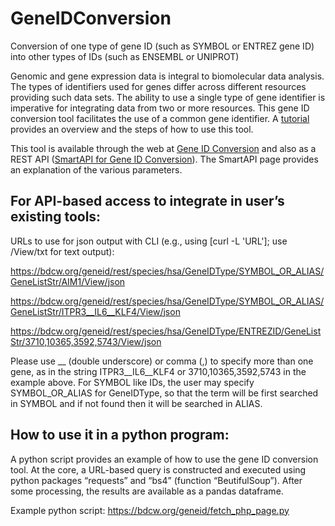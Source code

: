# GeneIDConversion
Conversion of one type of gene ID (such as SYMBOL or ENTREZ gene ID) into other types of IDs (such as ENSEMBL or UNIPROT)

Genomic and gene expression data is integral to biomolecular data analysis. The types of identifiers used for genes differ across different resources providing such data sets. The ability to use a single type of gene identifier is imperative for integrating data from two or more resources. This gene ID conversion tool facilitates the use of a common gene identifier. A <a href="https://bdcw.org/MW/docs/geneid_conversion_20220822.pdf">tutorial</a> provides an overview and the steps of how to use this tool.

This tool is available through the web at <a href="https://bdcw.org/geneid/geneidconv.php">Gene ID Conversion</a> and also as a REST API 
(<a href="https://smart-api.info/ui/e712b9eb07e637a00ae468f757ce2a1f">SmartAPI for Gene ID Conversion</a>). The SmartAPI page provides an explanation of the various parameters.

## For API-based access to integrate in user’s existing tools:

URLs to use for json output with CLI (e.g., using [curl -L 'URL']; use /View/txt for text output):

https://bdcw.org/geneid/rest/species/hsa/GeneIDType/SYMBOL_OR_ALIAS/GeneListStr/AIM1/View/json

https://bdcw.org/geneid/rest/species/hsa/GeneIDType/SYMBOL_OR_ALIAS/GeneListStr/ITPR3__IL6__KLF4/View/json

https://bdcw.org/geneid/rest/species/hsa/GeneIDType/ENTREZID/GeneListStr/3710,10365,3592,5743/View/json

Please use __ (double underscore) or comma (,) to specify more than one gene, as in the string ITPR3__IL6__KLF4 or 3710,10365,3592,5743 in the example above. For SYMBOL like IDs, the user may specify  SYMBOL_OR_ALIAS for GeneIDType, so that the term will be first searched in SYMBOL and if not found then it will be searched in ALIAS.

## How to use it in a python program:

A python script provides an example of how to use the gene ID conversion tool. At the core, a URL-based query is constructed and executed using python packages “requests” and “bs4” (function “BeutifulSoup”). After some processing, the results are available as a pandas dataframe.

Example python script: https://bdcw.org/geneid/fetch_php_page.py

